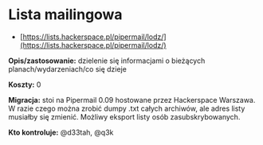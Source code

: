 # Lista mailingowa
* [https://lists.hackerspace.pl/pipermail/lodz/](https://lists.hackerspace.pl/pipermail/lodz/)

**Opis/zastosowanie:** dzielenie się informacjami o bieżących planach/wydarzeniach/co się dzieje

**Koszty:** 0

**Migracja:** stoi na Pipermail 0.09 hostowane przez Hackerspace Warszawa. W razie czego można zrobić dumpy .txt całych archiwów, ale adres listy musiałby się zmienić. Możliwy eksport listy osób zasubskrybowanych.

**Kto kontroluje:** @d33tah, @q3k
